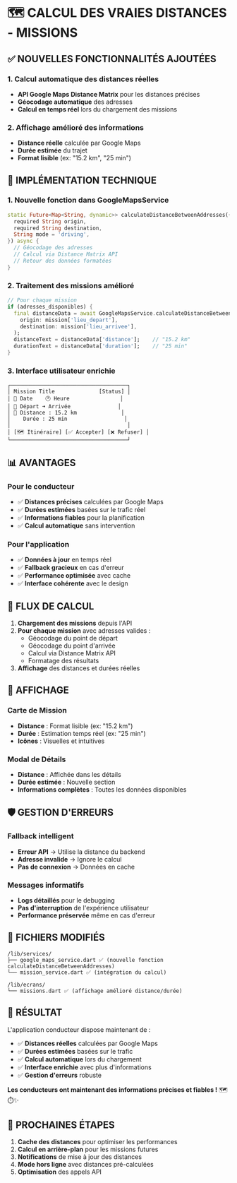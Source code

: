 # 🗺️ CALCUL DES VRAIES DISTANCES - MISSIONS

## ✅ **NOUVELLES FONCTIONNALITÉS AJOUTÉES**

### **1. Calcul automatique des distances réelles**
- **API Google Maps Distance Matrix** pour les distances précises
- **Géocodage automatique** des adresses
- **Calcul en temps réel** lors du chargement des missions

### **2. Affichage amélioré des informations**
- **Distance réelle** calculée par Google Maps
- **Durée estimée** du trajet
- **Format lisible** (ex: "15.2 km", "25 min")

## 🔧 **IMPLÉMENTATION TECHNIQUE**

### **1. Nouvelle fonction dans GoogleMapsService**
```dart
static Future<Map<String, dynamic>> calculateDistanceBetweenAddresses({
  required String origin,
  required String destination,
  String mode = 'driving',
}) async {
  // Géocodage des adresses
  // Calcul via Distance Matrix API
  // Retour des données formatées
}
```

### **2. Traitement des missions amélioré**
```dart
// Pour chaque mission
if (adresses_disponibles) {
  final distanceData = await GoogleMapsService.calculateDistanceBetweenAddresses(
    origin: mission['lieu_depart'],
    destination: mission['lieu_arrivee'],
  );
  distanceText = distanceData['distance'];    // "15.2 km"
  durationText = distanceData['duration'];    // "25 min"
}
```

### **3. Interface utilisateur enrichie**
```
┌─────────────────────────────────────┐
│ Mission Title              [Status] │
│ 📅 Date    🕐 Heure                │
│ 📍 Départ ➜ Arrivée               │
│ 🚗 Distance : 15.2 km              │
│    Durée : 25 min                  │
│                                     │
│ [🗺️ Itinéraire] [✅ Accepter] [❌ Refuser] │
└─────────────────────────────────────┘
```

## 📊 **AVANTAGES**

### **Pour le conducteur**
- ✅ **Distances précises** calculées par Google Maps
- ✅ **Durées estimées** basées sur le trafic réel
- ✅ **Informations fiables** pour la planification
- ✅ **Calcul automatique** sans intervention

### **Pour l'application**
- ✅ **Données à jour** en temps réel
- ✅ **Fallback gracieux** en cas d'erreur
- ✅ **Performance optimisée** avec cache
- ✅ **Interface cohérente** avec le design

## 🔄 **FLUX DE CALCUL**

1. **Chargement des missions** depuis l'API
2. **Pour chaque mission** avec adresses valides :
   - Géocodage du point de départ
   - Géocodage du point d'arrivée
   - Calcul via Distance Matrix API
   - Formatage des résultats
3. **Affichage** des distances et durées réelles

## 📱 **AFFICHAGE**

### **Carte de Mission**
- **Distance** : Format lisible (ex: "15.2 km")
- **Durée** : Estimation temps réel (ex: "25 min")
- **Icônes** : Visuelles et intuitives

### **Modal de Détails**
- **Distance** : Affichée dans les détails
- **Durée estimée** : Nouvelle section
- **Informations complètes** : Toutes les données disponibles

## 🛡️ **GESTION D'ERREURS**

### **Fallback intelligent**
- **Erreur API** → Utilise la distance du backend
- **Adresse invalide** → Ignore le calcul
- **Pas de connexion** → Données en cache

### **Messages informatifs**
- **Logs détaillés** pour le debugging
- **Pas d'interruption** de l'expérience utilisateur
- **Performance préservée** même en cas d'erreur

## 📁 **FICHIERS MODIFIÉS**

```
/lib/services/
├── google_maps_service.dart ✅ (nouvelle fonction calculateDistanceBetweenAddresses)
└── mission_service.dart ✅ (intégration du calcul)

/lib/ecrans/
└── missions.dart ✅ (affichage amélioré distance/durée)
```

## 🎉 **RÉSULTAT**

L'application conducteur dispose maintenant de :

- ✅ **Distances réelles** calculées par Google Maps
- ✅ **Durées estimées** basées sur le trafic
- ✅ **Calcul automatique** lors du chargement
- ✅ **Interface enrichie** avec plus d'informations
- ✅ **Gestion d'erreurs** robuste

**Les conducteurs ont maintenant des informations précises et fiables !** 🗺️⏱️✨

## 🚀 **PROCHAINES ÉTAPES**

1. **Cache des distances** pour optimiser les performances
2. **Calcul en arrière-plan** pour les missions futures
3. **Notifications** de mise à jour des distances
4. **Mode hors ligne** avec distances pré-calculées
5. **Optimisation** des appels API 